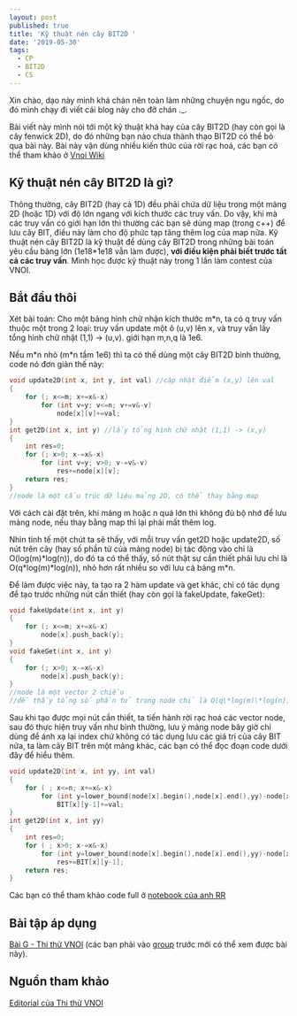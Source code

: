 ```yaml
---
layout: post
published: true
title: 'Kỹ thuật nén cây BIT2D '
date: '2019-05-30'
tags:
  - CP
  - BIT2D
  - CS
---
```

Xin chào, dạo này mình khá chán nên toàn làm những chuyện ngu ngốc, do đó mình chạy đi viết cái blog này cho đỡ chán ._. 

Bài viết này mình nói tới một kỹ thuật khá hay của cây BIT2D (hay còn gọi là cây fenwick 2D), do đó những bạn nào chưa thành thạo BIT2D có thể bỏ qua bài này. Bài này vận dùng nhiều kiến thức của rời rạc hoá, các bạn có thể tham khảo ở [Vnoi Wiki](http://vnoi.info/wiki/algo/trick/Roi-rac-hoa-va-ung-dung)

## Kỹ thuật nén cây BIT2D là gì?
Thông thường, cây BIT2D (hay cả 1D) đều phải chứa dữ liệu trong một mảng 2D (hoặc 1D) với độ lớn ngang với kích thước các truy vấn. Do vậy, khi mà các truy vấn có giới hạn lớn thì thường các bạn sẽ dùng map (trong c++) để lưu cây BIT, điều này làm cho độ phức tạp tăng thêm log của map nữa. Kỹ thuật nén cây BIT2D là kỹ thuật để dùng cây BIT2D trong những bài toán yêu cầu bảng lớn (1e18\*1e18 vẫn làm được), **với điều kiện phải biết trước tất cả các truy vấn**. Mình học được kỹ thuật này trong 1 lần làm contest của VNOI.

## Bắt đầu thôi
Xét bài toán: Cho một bảng hình chữ nhận kích thước m\*n, ta có q truy vấn thuộc một trong 2 loại: truy vấn update một ô (u,v) lên x, và truy vấn lấy tổng hình chữ nhật (1,1) -> (u,v). giới hạn m,n,q là 1e6.

Nếu m\*n nhỏ (m\*n tầm 1e6) thì ta có thế dùng một cây BIT2D bình thường, code nó đơn giản thế này:
```c++
void update2D(int x, int y, int val) //cập nhật điểm (x,y) lên val
{
    for (; x<=m; x+=x&-x)
        for (int v=y; v<=n; v+=v&-v)
            node[x][v]+=val;
}
int get2D(int x, int y) //lấy tổng hình chữ nhật (1,1) -> (x,y)
{
    int res=0;
    for (; x>0; x-=x&-x)
        for (int v=y; v>0; v-=v&-v)
            res+=node[x][v];
    return res;
}
//node là một cấu trúc dữ liệu mảng 2D, có thể thay bằng map
```
Với cách cài đặt trên, khi mảng m hoặc n quá lớn thì không đủ bộ nhớ để lưu mảng node, nếu thay bằng map thì lại phải mất thêm log.

Nhìn tinh tế một chút ta sẽ thấy, với mỗi truy vấn get2D hoặc update2D, số nút trên cây (hay số phần tử của mảng node) bị tác động vào chỉ là O(log(m)\*log(n)), do đó ta có thể thấy, số nút thật sự cần thiết phải lưu chỉ là O(q\*log(m)\*log(n)), nhỏ hơn rất nhiều so với lưu cả bảng m\*n.

Để làm được việc này, ta tạo ra 2 hàm update và get khác, chỉ có tác dụng để tạo trước những nút cần thiết (hay còn gọi là fakeUpdate, fakeGet):
``` c++
void fakeUpdate(int x, int y)
{
    for (; x<=m; x+=x&-x)
        node[x].push_back(y);
}
void fakeGet(int x, int y)
{
    for (; x>0; x-=x&-x)
        node[x].push_back(y);
}
//node là một vector 2 chiều
//dễ thấy tổng số phần tử trong node chỉ là O(q\*log(m)\*log(n)) 
```
Sau khi tạo được mọi nút cần thiết, ta tiến hành rời rạc hoá các vector node, sau đó thực hiện truy vấn như bình thường, lưu ý mảng node bây giờ chỉ dùng để ánh xạ lại index chứ không có tác dụng lưu các giá trị của cây BIT nữa, ta làm cây BIT trên một mảng khác, các bạn có thể đọc đoạn code dưới đây để hiểu thêm.
``` c++
void update2D(int x, int yy, int val)
{
    for ( ; x<=n; x+=x&-x)
        for (int y=lower_bound(node[x].begin(),node[x].end(),yy)-node[x].begin()+1; y<=node[x].size(); y+=y&-y) //tìm vị trí sau khi rời rạc
            BIT[x][y-1]+=val;
}
int get2D(int x, int yy)
{
    int res=0;
    for ( ; x>0; x-=x&-x)
        for (int y=lower_bound(node[x].begin(),node[x].end(),yy)-node[x].begin()+1; y>0; y-=y&-y)
            res+=BIT[x][y-1];
    return res;
}
```

Các bạn có thể tham khảo code full ở [notebook của anh RR](https://github.com/ngthanhtrung23/ACM_Notebook_new/blob/master/DataStructure/BIT2D.cpp)
## Bài tập áp dụng
[Bài G - Thi thử VNOI](https://codeforces.com/group/FLVn1Sc504/contest/212925/problem/G) (các bạn phải vào [group]( https://codeforces.com/group/FLVn1Sc504) trước mới có thể xem được bài này).

## Nguồn tham khảo
[Editorial của Thi thử VNOI](https://codeforces.com/group/FLVn1Sc504/blog/entry/2229)
